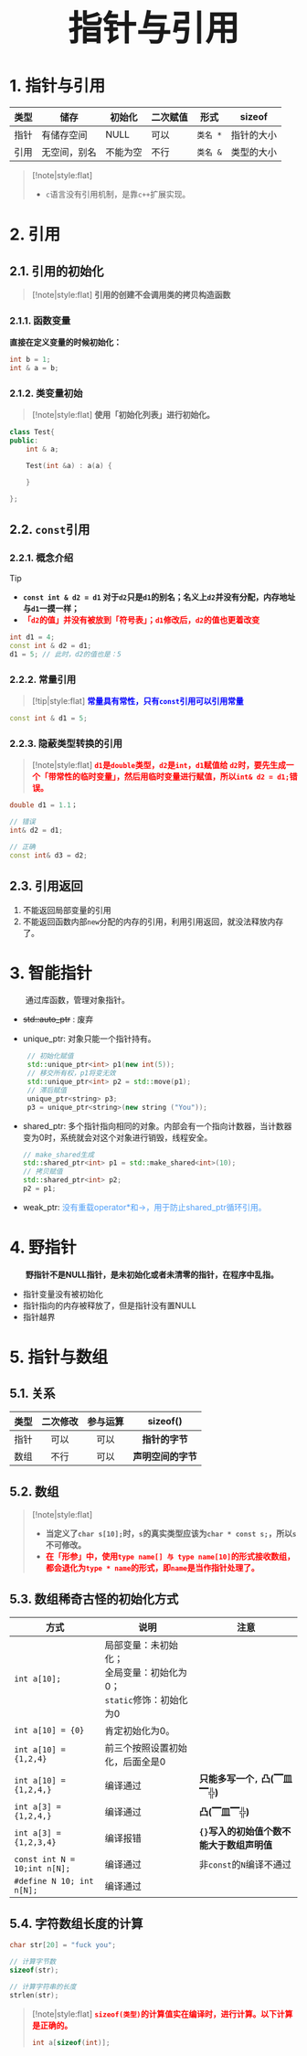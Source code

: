 
 <h1 style="font-size:60px;text-align:center;">指针与引用</h1>

# 1. 指针与引用


| 类型 | 储存         | 初始化   | 二次赋值 | 形式     | sizeof     |
| ---- | ------------ | -------- | -------- | -------- | ---------- |
| 指针 | 有储存空间   | NULL     | 可以     | `类名 *` | 指针的大小 |
| 引用 | 无空间，别名 | 不能为空 | 不行     | `类名 &` | 类型的大小 |


> [!note|style:flat]
> - `c`语言没有引用机制，是靠`c++`扩展实现。


# 2. 引用

## 2.1. 引用的初始化

> [!note|style:flat]
> **引用的创建不会调用类的拷贝构造函数**

### 2.1.1. 函数变量

**直接在定义变量的时候初始化：**

```cpp
int b = 1;
int & a = b;
```

### 2.1.2. 类变量初始

> [!note|style:flat]
> **使用「初始化列表」进行初始化。**

```cpp
class Test{
public:
    int & a;

    Test(int &a) : a(a) {

    } 

};
```

## 2.2. `const`引用
### 2.2.1. 概念介绍

> [!tip]
> - **`const int & d2 = d1` 对于`d2`只是`d1`的别名；名义上`d2`并没有分配，内存地址与`d1`一摸一样；**
> - <span style="color:red;font-weight:bold"> 「`d2`的值」并没有被放到「符号表」；`d1`修改后，`d2`的值也更着改变 </span>

```cpp
int d1 = 4;
const int & d2 = d1;
d1 = 5; // 此时，d2的值也是：5
```
### 2.2.2. 常量引用

> [!tip|style:flat]
> <span style="color:blue;font-weight:bold"> 常量具有常性，只有`const`引用可以引用常量 </span>

```cpp
const int & d1 = 5;
```

### 2.2.3. 隐蔽类型转换的引用

> [!note|style:flat]
> <span style="color:red;font-weight:bold"> `d1`是`double`类型，`d2`是`int`，`d1`赋值给 `d2`时，要先生成一个「带常性的临时变量」，然后用临时变量进行赋值，所以`int& d2 = d1;`错误。 </span>


```cpp
double d1 = 1.1；

// 错误
int& d2 = d1; 

// 正确
const int& d3 = d2;
```
## 2.3. 引用返回

1. 不能返回局部变量的引用
2. 不能返回函数内部`new`分配的内存的引用，利用引用返回，就没法释放内存了。

# 3. 智能指针

&emsp;&emsp;通过库函数<memory>，管理对象指针。

-  ~~std::auto_ptr~~ : 废弃
- unique_ptr: 对象只能一个指针持有。
    
    ```cpp
     // 初始化赋值
     std::unique_ptr<int> p1(new int(5));
     // 移交所有权，p1将变无效
     std::unique_ptr<int> p2 = std::move(p1);
     // 滞后赋值
     unique_ptr<string> p3;
     p3 = unique_ptr<string>(new string ("You"));
    ```

- shared_ptr: 多个指针指向相同的对象。内部会有一个指向计数器，当计数器变为0时，系统就会对这个对象进行销毁，线程安全。
   
    ```cpp
    // make_shared生成
    std::shared_ptr<int> p1 = std::make_shared<int>(10);
    // 拷贝赋值
    std::shared_ptr<int> p2;
    p2 = p1;
    ```
- weak_ptr: <font color="#4c9df8">没有重载operator*和->，用于防止shared_ptr循环引用。</font>

# 4. 野指针
&emsp;&emsp;**野指针不是NULL指针，是未初始化或者未清零的指针，在程序中乱指。**

- 指针变量没有被初始化
- 指针指向的内存被释放了，但是指针没有置NULL 
- 指针越界

# 5. 指针与数组

## 5.1. 关系
   
| 类型  | 二次修改 | 参与运算 |      sizeof()      |
| :---: | :------: | :------: | :----------------: |
| 指针  |   可以   |   可以   |   **指针的字节**   |
| 数组  |   不行   |   可以   | **声明空间的字节** |

## 5.2. 数组

> [!note|style:flat]
> - **当定义了`char s[10];`时，`s`的真实类型应该为`char * const s;`，所以`s`不可修改。**
> - <span style="color:red;font-weight:bold"> 在「形参」中，使用`type name[] 与 type name[10]`的形式接收数组，都会退化为`type * name`的形式，即`name`是当作指针处理了。 </span>

## 5.3. 数组稀奇古怪的初始化方式

| 方式                         | 说明                                                                      | 注意                                       |
| ---------------------------- | ------------------------------------------------------------------------- | ------------------------------------------ |
| `int a[10];`                 | 局部变量：未初始化；<br> 全局变量：初始化为0；<br>`static`修饰：初始化为0 |                                            |
| `int a[10] = {0}`            | 肯定初始化为0。                                                           |                                            |
| `int a[10] = {1,2,4}`        | 前三个按照设置初始化，后面全是0                                           |                                            |
| `int a[10] = {1,2,4,}`       | 编译通过                                                                  | **只能多写一个`,` 凸(▔皿▔╬)**              |
| `int a[3] = {1,2,4,}`        | 编译通过                                                                  | **凸(▔皿▔╬)**                              |
| `int a[3] = {1,2,3,4}`       | 编译报错                                                                  | **`{}`写入的初始值个数不能大于数组声明值** |
| `const int N = 10;int n[N];` | 编译通过                                                                  | 非`const`的`N`编译不通过                   |
| `#define N 10; int n[N];`    | 编译通过                                                                  |                                            |

## 5.4. 字符数组长度的计算


```cpp
char str[20] = "fuck you";

// 计算字节数
sizeof(str);

// 计算字符串的长度
strlen(str);
```

> [!note|style:flat]
> <span style="color:red;font-weight:bold"> `sizeof(类型)`的计算值实在编译时，进行计算。以下计算是正确的。 </span> 
> ```cpp
> int a[sizeof(int)];
> ```
